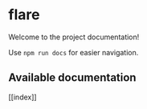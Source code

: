 # flare

Welcome to the project documentation!

Use `npm run docs` for easier navigation.

## Available documentation

[[index]]
